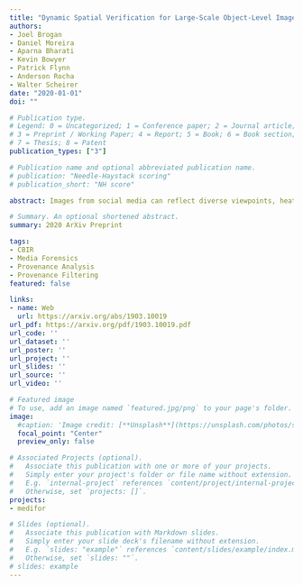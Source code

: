 ```yaml
---
title: "Dynamic Spatial Verification for Large-Scale Object-Level Image Retrieval"
authors:
- Joel Brogan
- Daniel Moreira
- Aparna Bharati
- Kevin Bowyer
- Patrick Flynn
- Anderson Rocha
- Walter Scheirer
date: "2020-01-01"
doi: ""

# Publication type.
# Legend: 0 = Uncategorized; 1 = Conference paper; 2 = Journal article;
# 3 = Preprint / Working Paper; 4 = Report; 5 = Book; 6 = Book section;
# 7 = Thesis; 8 = Patent
publication_types: ["3"]

# Publication name and optional abbreviated publication name.
# publication: "Needle-Haystack scoring"
# publication_short: "NH score"

abstract: Images from social media can reflect diverse viewpoints, heated arguments, and expressions of creativity, adding new complexity to retrieval tasks. Researchers working on Content-Based Image Retrieval (CBIR) have traditionally tuned their algorithms to match filtered results with user search intent. However, we are now bombarded with composite images of unknown origin, authenticity, and even meaning. With such uncertainty, users may not have an initial idea of what the results of a search query should look like. For instance, hidden people, spliced objects, and subtly altered scenes can be difficult for a user to detect initially in a meme image, but may contribute significantly to its composition. We propose a new approach for spatial verification that aims at modeling object-level regions dynamically clustering keypoints in a 2D Hough space, which are then used to accurately weight small contributing objects within the results, without the need for costly object detection steps. We call this method Objects in Scene to Objects in Scene (OS2OS) score, and it is optimized for fast matrix operations on CPUs. OS2OS performs comparably to stateof-the-art methods in classic CBIR problems, on the Oxford 5K, Paris 6K, and Google-Landmarks datasets, without the need for bounding boxes. It also succeeds in emerging retrieval tasks such as image composite matching in the NIST MFC2018 dataset and meme-style composite imagery from Reddit.

# Summary. An optional shortened abstract.
summary: 2020 ArXiv Preprint

tags:
- CBIR
- Media Forensics
- Provenance Analysis
- Provenance Filtering
featured: false

links:
- name: Web
  url: https://arxiv.org/abs/1903.10019
url_pdf: https://arxiv.org/pdf/1903.10019.pdf
url_code: ''
url_dataset: ''
url_poster: ''
url_project: ''
url_slides: ''
url_source: ''
url_video: ''

# Featured image
# To use, add an image named `featured.jpg/png` to your page's folder. 
image:
  #caption: 'Image credit: [**Unsplash**](https://unsplash.com/photos/s9CC2SKySJM)'
  focal_point: "Center"
  preview_only: false

# Associated Projects (optional).
#   Associate this publication with one or more of your projects.
#   Simply enter your project's folder or file name without extension.
#   E.g. `internal-project` references `content/project/internal-project/index.md`.
#   Otherwise, set `projects: []`.
projects:
- medifor

# Slides (optional).
#   Associate this publication with Markdown slides.
#   Simply enter your slide deck's filename without extension.
#   E.g. `slides: "example"` references `content/slides/example/index.md`.
#   Otherwise, set `slides: ""`.
# slides: example
---
```

